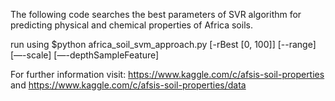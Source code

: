 The following code searches the best parameters of SVR algorithm for predicting physical and chemical properties of Africa soils. 

run using
$python africa_soil_svm_approach.py [-rBest [0, 100]] [--range] [—-scale] [—-depthSampleFeature]

For further information visit: https://www.kaggle.com/c/afsis-soil-properties and https://www.kaggle.com/c/afsis-soil-properties/data